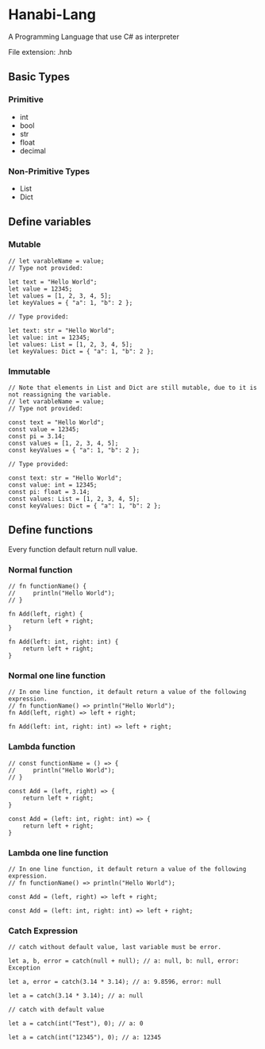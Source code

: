 # Hanabi-Lang  
A Programming Language that use C# as interpreter  

File extension: .hnb  

## Basic Types  
### Primitive  
* int  
* bool  
* str  
* float  
* decimal  
### Non-Primitive Types
* List  
* Dict  

## Define variables  
### Mutable  
```
// let varableName = value;  
// Type not provided:  

let text = "Hello World";  
let value = 12345;  
let values = [1, 2, 3, 4, 5];  
let keyValues = { "a": 1, "b": 2 };  

// Type provided:  

let text: str = "Hello World";  
let value: int = 12345;  
let values: List = [1, 2, 3, 4, 5];  
let keyValues: Dict = { "a": 1, "b": 2 };  
```

### Immutable   
```
// Note that elements in List and Dict are still mutable, due to it is not reassigning the variable.  
// let varableName = value; 
// Type not provided:  

const text = "Hello World";  
const value = 12345;  
const pi = 3.14;  
const values = [1, 2, 3, 4, 5];  
const keyValues = { "a": 1, "b": 2 };  

// Type provided:  

const text: str = "Hello World";  
const value: int = 12345;  
const pi: float = 3.14;  
const values: List = [1, 2, 3, 4, 5];  
const keyValues: Dict = { "a": 1, "b": 2 };  
```

## Define functions  
Every function default return null value.  

### Normal function  

```
// fn functionName() {  
//     println("Hello World");  
// }   

fn Add(left, right) {  
    return left + right;  
}  

fn Add(left: int, right: int) {  
    return left + right;  
}  
```

### Normal one line function  

```
// In one line function, it default return a value of the following expression.  
// fn functionName() => println("Hello World");  
fn Add(left, right) => left + right;  

fn Add(left: int, right: int) => left + right;  
```

### Lambda function  

```
// const functionName = () => {  
//     println("Hello World");  
// }   

const Add = (left, right) => {  
    return left + right;  
}  

const Add = (left: int, right: int) => {  
    return left + right;  
}  
```

### Lambda one line function    

```
// In one line function, it default return a value of the following expression.  
// fn functionName() => println("Hello World");

const Add = (left, right) => left + right;  

const Add = (left: int, right: int) => left + right;  
```

### Catch Expression  

```
// catch without default value, last variable must be error.  

let a, b, error = catch(null + null); // a: null, b: null, error: Exception  

let a, error = catch(3.14 * 3.14); // a: 9.8596, error: null  

let a = catch(3.14 * 3.14); // a: null  

// catch with default value  

let a = catch(int("Test"), 0); // a: 0  

let a = catch(int("12345"), 0); // a: 12345  

```
